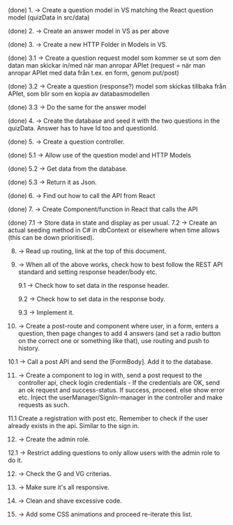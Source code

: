 (done) 1. -> Create a question model in VS matching the React question model (quizData in src/data)

(done) 2. -> Create an answer model in VS as per above

(done) 3. -> Create a new HTTP Folder in Models in VS.

(done)	3.1 -> Create a question request model som kommer se ut som den datan man skickar in/med när man anropar APIet
		(request = när man anropar APIet med data från t.ex. en form, genom put/post)

(done)	3.2 -> Create a question (response?) model som skickas tillbaka från APIet, som blir som en kopia av databasmodellen

(done)	3.3 -> Do the same for the answer model

(done) 4. -> Create the database and seed it with the two questions in the quizData. Answer has to have Id too and questionId.

(done) 5. -> Create a question controller.

(done)	5.1 -> Allow use of the question model and HTTP Models

(done)	5.2 -> Get data from the database.

(done)	5.3 -> Return it as Json.

(done) 6. -> Find out how to call the API from React

(done) 7. -> Create Component/function in React that calls the API

(done)	7.1 -> Store data in state and display as per usual.
	7.2 -> Create an actual seeding method in C# in dbContext or elsewhere when time allows (this can be down prioritised).

8. -> Read up routing, link at the top of this document.

9. -> When all of the above works, check how to best follow the REST API standard and setting response header/body etc.
	
	9.1 -> Check how to set data in the response header.
	
	9.2 -> Check how to set data in the response body.
	
	9.3 -> Implement it.

10. -> Create a post-route and component where user, in a form, enters a question, then page changes to add 4 answers (and set a radio button on the correct one or something like that), use routing and push to history.

10.1 -> Call a post API and send the [FormBody]. Add it to the database.

11. -> Create a component to log in with, send a post request to the controller api, check login credentials -
		If the credentials are OK, send an ok request and success-status. If success, proceed. else show error etc.
		Inject the userManager/SignIn-manager in the controller and make requests as such.

11.1 Create a registration with post etc. Remember to check if the user already exists in the api. Similar to the sign in.

12. -> Create the admin role.

12.1 -> Restrict adding questions to only allow users with the admin role to do it.

12. -> Check the G and VG criterias.

13. -> Make sure it's all responsive.

14. -> Clean and shave excessive code.

15. -> Add some CSS animations and proceed re-iterate this list.
